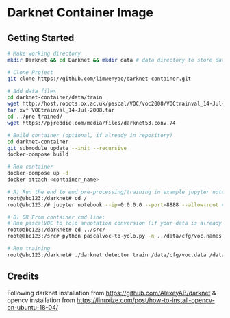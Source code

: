 # Darknet Container Image

## Getting Started
```bash
# Make working directory
mkdir Darknet && cd Darknet && mkdir data # data directory to store data/models

# Clone Project
git clone https://github.com/limwenyao/darknet-container.git

# Add data files
cd darknet-container/data/train
wget http://host.robots.ox.ac.uk/pascal/VOC/voc2008/VOCtrainval_14-Jul-2008.tar
tar xvf VOCtrainval_14-Jul-2008.tar
cd ../pre-trained/
wget https://pjreddie.com/media/files/darknet53.conv.74

# Build container (optional, if already in repository)
cd darknet-container
git submodule update --init --recursive
docker-compose build

# Run container
docker-compose up -d
docker attach <container_name>

# A) Run the end to end pre-processing/training in example jupyter notebook
root@abc123:/darknet# cd /
root@abc123:/# jupyter notebook --ip=0.0.0.0 --port=8888 --allow-root # Navigate to /src/ to find the .ipynb

# B) OR From container cmd line:
# Run pascalVOC to Yolo annotation conversion (if your data is already not in Yolo annotation)
root@abc123:/darknet# cd ../src/
root@abc123:/src# python pascalvoc-to-yolo.py -n ../data/cfg/voc.names -d ../data/train/VOCdevkit/VOC2008/ -t ../data/cfg/train.txt

# Run training
root@abc123:/darknet# ./darknet detector train /data/cfg/voc.data /data/cfg/yolov3-voc.cfg /data/pre-trained/darknet53.conv.74 -dont_show <optional -gpus 0,1,2,3>

```

## Credits
Following darknet installation from https://github.com/AlexeyAB/darknet & opencv installation from https://linuxize.com/post/how-to-install-opencv-on-ubuntu-18-04/
